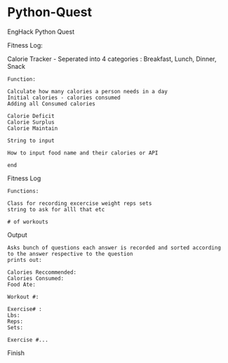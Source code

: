 # Python-Quest
EngHack Python Quest 


Fitness Log:

Calorie Tracker - Seperated into 4 categories : Breakfast, Lunch, Dinner, Snack 
    
    Function: 
   
    Calculate how many calories a person needs in a day 
    Initial calories - calories consumed 
    Adding all Consumed calories 
    
    Calorie Deficit 
    Calorie Surplus 
    Calorie Maintain
    
    String to input 
    
    How to input food name and their calories or API 
    
    end 
 
Fitness Log 

    Functions:
    
    Class for recording excercise weight reps sets
    string to ask for alll that etc
    
    # of workouts 
    
    
Output 

    Asks bunch of questions each answer is recorded and sorted according to the answer respective to the question 
    prints out:
    
    Calories Reccommended: 
    Calories Consumed:
    Food Ate:
    
    Workout #:
    
    Exercise# :
    Lbs:
    Reps:
    Sets:
    
    Exercise #...
    
    
 Finish
    
  
